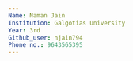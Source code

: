 ```yaml
---
Name: Naman Jain
Institution: Galgotias University
Year: 3rd
Github_user: njain794
Phone no.: 9643565395
---
```

